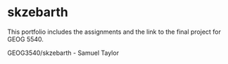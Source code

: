 # skzebarth

This portfolio includes the assignments and the link to the final project for GEOG 5540.

GEOG3540/skzebarth - Samuel Taylor
